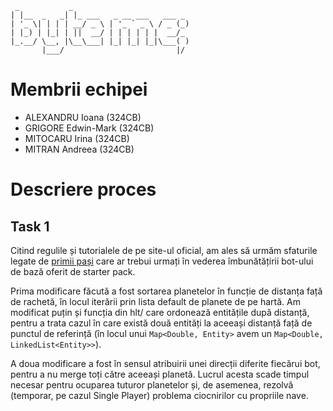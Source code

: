 	 _           _                          
	| |__  _   _| |_ ___   _ __ ___   ___ _ 
	| '_ \| | | | __/ _ \ | '_ ` _ \ / _ (_)
	| |_) | |_| | ||  __/ | | | | | |  __/_ 
	|_.__/ \__, |\__\___| |_| |_| |_|\___( )
	       |___/                         |/

# Membrii echipei
  * ALEXANDRU Ioana (324CB)
  * GRIGORE Edwin-Mark (324CB)
  * MITOCARU Irina (324CB)
  * MITRAN Andreea (324CB)

# Descriere proces

## Task 1

Citind regulile și tutorialele de pe site-ul oficial, am ales să
urmăm sfaturile legate de [primii pași](https://halite.io/learn-programming-challenge/downloads-and-starter-kits/improve-basic-bot)
care ar trebui urmați în vederea îmbunătățirii bot-ului de bază oferit
de starter pack.

Prima modificare făcută a fost sortarea planetelor în funcție de
distanța față de rachetă, în locul iterării prin lista default de
planete de pe hartă. Am modificat puțin și funcția din hlt/ care
ordonează entitățile după distanță, pentru a trata cazul în care
există două entități la aceeași distanță față de punctul de referință
(în locul unui 
`Map<Double, Entity>` avem un 
`Map<Double, LinkedList<Entity>>`).

A doua modificare a fost în sensul atribuirii unei direcții diferite
fiecărui bot, pentru a nu merge toți către aceeași planetă. Lucrul
acesta scade timpul necesar pentru ocuparea tuturor planetelor și,
de asemenea, rezolvă (temporar, pe cazul Single Player) problema
ciocnirilor cu propriile nave. 